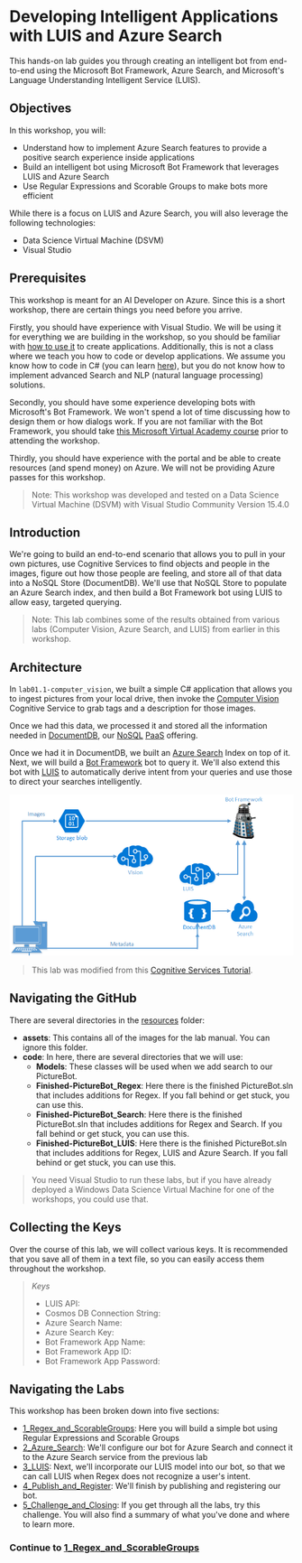 # Developing Intelligent Applications with LUIS and Azure Search

This hands-on lab guides you through creating an intelligent bot from end-to-end using the Microsoft Bot Framework, Azure Search, and Microsoft's Language Understanding Intelligent Service (LUIS). 


## Objectives
In this workshop, you will:
- Understand how to implement Azure Search features to provide a positive search experience inside applications
- Build an intelligent bot using Microsoft Bot Framework that leverages LUIS and Azure Search
- Use Regular Expressions and Scorable Groups to make bots more efficient


While there is a focus on LUIS and Azure Search, you will also leverage the following technologies:

- Data Science Virtual Machine (DSVM)
- Visual Studio


## Prerequisites

This workshop is meant for an AI Developer on Azure. Since this is a short workshop, there are certain things you need before you arrive.

Firstly, you should have experience with Visual Studio. We will be using it for everything we are building in the workshop, so you should be familiar with [how to use it](https://docs.microsoft.com/en-us/visualstudio/ide/visual-studio-ide) to create applications. Additionally, this is not a class where we teach you how to code or develop applications. We assume you know how to code in C# (you can learn [here](https://mva.microsoft.com/en-us/training-courses/c-fundamentals-for-absolute-beginners-16169?l=Lvld4EQIC_2706218949)), but you do not know how to implement advanced Search and NLP (natural language processing) solutions. 

Secondly, you should have some experience developing bots with Microsoft's Bot Framework. We won't spend a lot of time discussing how to design them or how dialogs work. If you are not familiar with the Bot Framework, you should take [this Microsoft Virtual Academy course](https://mva.microsoft.com/en-us/training-courses/creating-bots-in-the-microsoft-bot-framework-using-c-17590#!) prior to attending the workshop.

Thirdly, you should have experience with the portal and be able to create resources (and spend money) on Azure. We will not be providing Azure passes for this workshop.

>Note: This workshop was developed and tested on a Data Science Virtual Machine (DSVM) with Visual Studio Community Version 15.4.0

## Introduction

We're going to build an end-to-end scenario that allows you to pull in your own pictures, use Cognitive Services to find objects and people in the images, figure out how those people are feeling, and store all of that data into a NoSQL Store (DocumentDB). We'll use that NoSQL Store to populate an Azure Search index, and then build a Bot Framework bot using LUIS to allow easy, targeted querying.

> Note: This lab combines some of the results obtained from various labs (Computer Vision, Azure Search, and LUIS) from earlier in this workshop. 

## Architecture

In `lab01.1-computer_vision`, we built a simple C# application that allows you to ingest pictures from your local drive, then invoke the [Computer Vision](https://www.microsoft.com/cognitive-services/en-us/computer-vision-api) Cognitive Service to grab tags and a description for those images.

Once we had this data, we processed it and stored all the information needed in [DocumentDB](https://azure.microsoft.com/en-us/services/documentdb/), our [NoSQL](https://en.wikipedia.org/wiki/NoSQL) [PaaS](https://azure.microsoft.com/en-us/overview/what-is-paas/) offering.

Once we had it in DocumentDB, we built an [Azure Search](https://azure.microsoft.com/en-us/services/search/) Index on top of it. Next, we will build a [Bot Framework](https://dev.botframework.com/) bot to query it. We'll also extend this bot with [LUIS](https://www.microsoft.com/cognitive-services/en-us/language-understanding-intelligent-service-luis) to automatically derive intent from your queries and use those to direct your searches intelligently. 


![Architecture Diagram](./resources/assets/AI_Immersion_Arch.png)

> This lab was modified from this [Cognitive Services Tutorial](https://github.com/noodlefrenzy/CognitiveServicesTutorial).

## Navigating the GitHub ##

There are several directories in the [resources](./resources) folder:

- **assets**: This contains all of the images for the lab manual. You can ignore this folder.
- **code**: In here, there are several directories that we will use:
	- **Models**: These classes will be used when we add search to our PictureBot.
	- **Finished-PictureBot_Regex**: Here there is the finished PictureBot.sln that includes additions for Regex. If you fall behind or get stuck, you can use this.
	- **Finished-PictureBot_Search**: Here there is the finished PictureBot.sln that includes additions for Regex and Search. If you fall behind or get stuck, you can use this.
	- **Finished-PictureBot_LUIS**: Here there is the finished PictureBot.sln that includes additions for Regex, LUIS and Azure Search. If you fall behind or get stuck, you can use this.

> You need Visual Studio to run these labs, but if you have already deployed a Windows Data Science Virtual Machine for one of the workshops, you could use that.

## Collecting the Keys

Over the course of this lab, we will collect various keys. It is recommended that you save all of them in a text file, so you can easily access them throughout the workshop.

>_Keys_
>- LUIS API:
>- Cosmos DB Connection String:
>- Azure Search Name:
>- Azure Search Key:
>- Bot Framework App Name:
>- Bot Framework App ID:
>- Bot Framework App Password:


## Navigating the Labs

This workshop has been broken down into five sections:
- [1_Regex_and_ScorableGroups](./1_Regex_and_ScorableGroups.md): Here you will build a simple bot using Regular Expressions and Scorable Groups
- [2_Azure_Search](./2_Azure_Search.md): We'll configure our bot for Azure Search and connect it to the Azure Search service from the previous lab
- [3_LUIS](./3_LUIS): Next, we'll incorporate our LUIS model into our bot, so that we can call LUIS when Regex does not recognize a user's intent.
- [4_Publish_and_Register](./4_Publish_and_Register.md): We'll finish by publishing and registering our bot.
- [5_Challenge_and_Closing](./5_Challenge_and_Closing.md): If you get through all the labs, try this challenge. You will also find a summary of what you've done and where to learn more.



### Continue to [1_Regex_and_ScorableGroups](./1_Regex_and_ScorableGroups)


